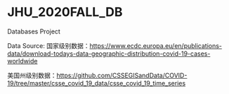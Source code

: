 # JHU_2020FALL_DB
Databases Project

Data Source: 
国家级别数据：https://www.ecdc.europa.eu/en/publications-data/download-todays-data-geographic-distribution-covid-19-cases-worldwide

美国州级别数据：https://github.com/CSSEGISandData/COVID-19/tree/master/csse_covid_19_data/csse_covid_19_time_series
